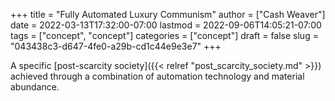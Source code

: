 +++
title = "Fully Automated Luxury Communism"
author = ["Cash Weaver"]
date = 2022-03-13T17:32:00-07:00
lastmod = 2022-09-06T14:05:21-07:00
tags = ["concept", "concept"]
categories = ["concept"]
draft = false
slug = "043438c3-d647-4fe0-a29b-cd1c44e9e3e7"
+++

A specific [post-scarcity society]({{< relref "post_scarcity_society.md" >}}) achieved through a combination of automation technology and material abundance.
